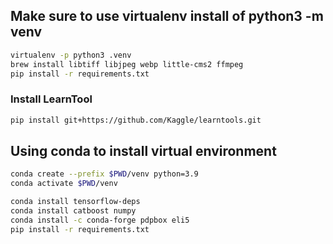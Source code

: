 ## Make sure to use virtualenv install of python3 -m venv
```bash
virtualenv -p python3 .venv
brew install libtiff libjpeg webp little-cms2 ffmpeg
pip install -r requirements.txt
```
### Install LearnTool
```bash
pip install git+https://github.com/Kaggle/learntools.git
```

## Using conda to install virtual environment
```bash
conda create --prefix $PWD/venv python=3.9
conda activate $PWD/venv

conda install tensorflow-deps
conda install catboost numpy
conda install -c conda-forge pdpbox eli5
pip install -r requirements.txt
```